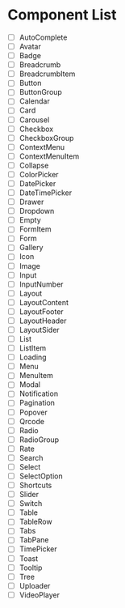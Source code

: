 # Component List

- [ ] AutoComplete
- [ ] Avatar
- [ ] Badge
- [ ] Breadcrumb
- [ ] BreadcrumbItem
- [ ] Button
- [ ] ButtonGroup
- [ ] Calendar
- [ ] Card
- [ ] Carousel
- [ ] Checkbox
- [ ] CheckboxGroup
- [ ] ContextMenu
- [ ] ContextMenuItem
- [ ] Collapse
- [ ] ColorPicker
- [ ] DatePicker
- [ ] DateTimePicker
- [ ] Drawer
- [ ] Dropdown
- [ ] Empty
- [ ] FormItem
- [ ] Form
- [ ] Gallery
- [ ] Icon
- [ ] Image
- [ ] Input
- [ ] InputNumber
- [ ] Layout
- [ ] LayoutContent
- [ ] LayoutFooter
- [ ] LayoutHeader
- [ ] LayoutSider
- [ ] List
- [ ] ListItem
- [ ] Loading
- [ ] Menu
- [ ] MenuItem
- [ ] Modal
- [ ] Notification
- [ ] Pagination
- [ ] Popover
- [ ] Qrcode
- [ ] Radio
- [ ] RadioGroup
- [ ] Rate
- [ ] Search
- [ ] Select
- [ ] SelectOption
- [ ] Shortcuts
- [ ] Slider
- [ ] Switch
- [ ] Table
- [ ] TableRow
- [ ] Tabs
- [ ] TabPane
- [ ] TimePicker
- [ ] Toast
- [ ] Tooltip
- [ ] Tree
- [ ] Uploader
- [ ] VideoPlayer
